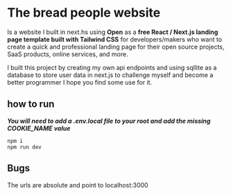 # The bread people website

Is a website I built in next.hs using **Open** as a **free React / Next.js landing page template built with Tailwind CSS** for developers/makers who want to create a quick and professional landing page for their open source projects, SaaS products, online services, and more.

I built this project by creating my own api endpoints and using sqllite as a database to store user data in next.js to challenge myself and become a better programmer I hope you find some use for it.

## how to run
***You will need to add a .env.local file to your root and add the missing COOKIE_NAME value***
```
npm i
npm run dev
```

## Bugs
The urls are absolute and point to localhost:3000
